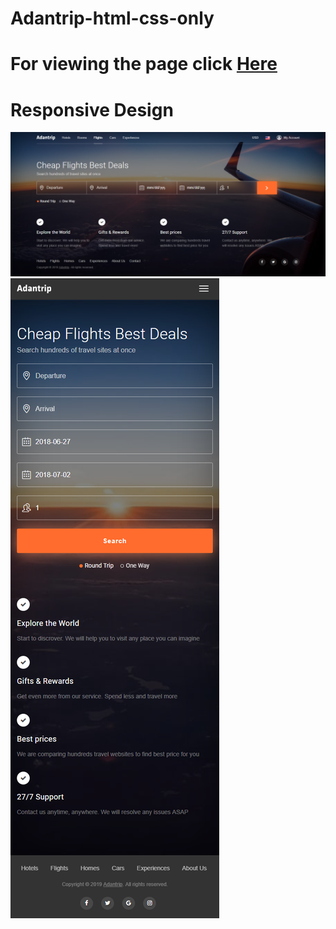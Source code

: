# Adantrip-html-css-only
# For viewing the page click [Here](https://htmlpreview.github.io/?https://github.com/ahmad899/easy-bank/master/index.html)
# Responsive Design
![desktop](./images/desktop_1_home.png)
![mobile](./images/mobile_1_home.png)
